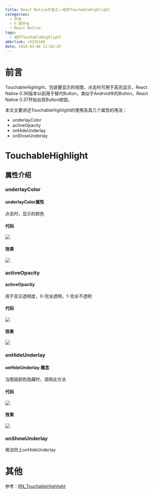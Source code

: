 ```yaml
---
title: React Native开发之——组件TouchableHighlight
categories:
  - 开发
  - F-跨平台
  - React Native
tags:
  - 组件TouchableHighlight
abbrlink: c9325146
date: 2018-03-06 11:54:29
---
```


# 前言 
TouchableHighlight，包装要显示的视图，点击时可用于高亮显示，React Native 0.36版本以前用于替代Button，类似于Android中的Button，React Native 0.37开始出现Button按钮。  

本文主要讲述TouchableHighlight的使用及其几个属性的用法：  

- underlayColor
- activeOpacity
- onHideUnderlay
- onShowUnderlay

<!--more-->


# TouchableHighlight

## 属性介绍 

### underlayColor
#### underlayColor属性
点击时，显示的颜色  
#### 代码 
![][1]
#### 效果
![][2] 
### activeOpacity
#### activeOpacity
用于显示透明度，0-完全透明，1-完全不透明
#### 代码
![][3]
#### 效果 
![][4] 
### onHideUnderlay
#### onHideUnderlay 概念 
当图层颜色隐藏时，调用此方法 
#### 代码 
![][5]
#### 效果
![][6]
### onShowUnderlay
用法同上onHideUnderlay

# 其他 
参考：[RN_TouchableHighlight][7]    




[1]: https://fastly.jsdelivr.net/gh/PGzxc/CDN@master/blog-image/rn-touchable-underlinecolor-code.png
[2]: https://fastly.jsdelivr.net/gh/PGzxc/CDN@master/blog-image/rn-touchable-underlinecolor.gif
[3]: https://fastly.jsdelivr.net/gh/PGzxc/CDN@master/blog-image/rn-touchable-activeopacity-code.png
[4]: https://fastly.jsdelivr.net/gh/PGzxc/CDN@master/blog-image/rn-touchable-activeopacity-code.gif
[5]: https://fastly.jsdelivr.net/gh/PGzxc/CDN@master/blog-image/rn-touchable-onhideunderlay-code.png
[6]: https://fastly.jsdelivr.net/gh/PGzxc/CDN@master/blog-image/rn-touchable-onhideunderlay-code.gif
[7]: https://github.com/PGzxc/RN_TouchableHighlight